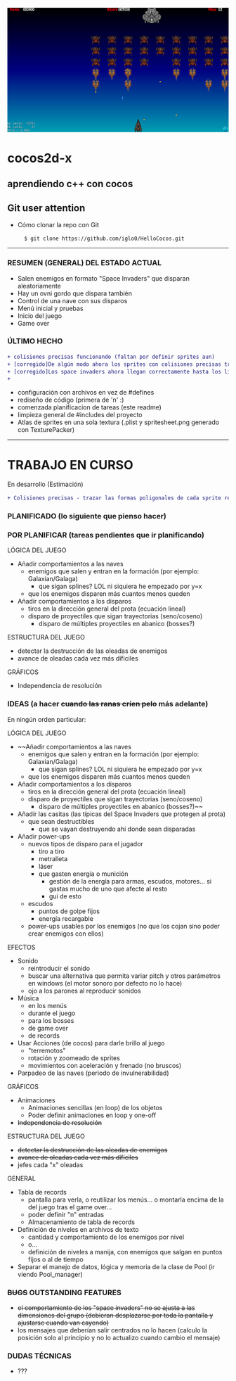 ![nice screenshot!](/Resources/HelloCocos.jpg)
<!--img src="http://www.cocos2d-x.org/attachments/801/cocos2dx_portrait.png" width=100-->

<!-- colores
```diff
+ esto sale en verde
-  y esto en rojo
```

tabla col | col
-- | --
fila | fila
-->

# cocos2d-x
## aprendiendo c++ con cocos

Git user attention
-------------------

* Cómo clonar la repo con Git

        $ git clone https://github.com/iglo0/HelloCocos.git

---

### RESUMEN (GENERAL) DEL ESTADO ACTUAL

- Salen enemigos en formato "Space Invaders" que disparan aleatoriamente
- Hay un ovni gordo que dispara también
- Control de una nave con sus disparos
- Menú inicial y pruebas
- Inicio del juego
- Game over

### ÚLTIMO HECHO

```diff
+ colisiones precisas funcionando (faltan por definir sprites aun)
+ [corregido]De algún modo ahora los sprites con colisiones precisas trabajan con coordenadas distintas, ahora el 0,0 no está en el centro.
+ [corregido]Los space invaders ahora llegan correctamente hasta los límites de la pantalla aunque haya destruido los de las esquinas
+ 
```
- configuración con archivos en vez de #defines
- rediseño de código (primera de 'n' :)
- comenzada planificacion de tareas (este readme)
- limpieza general de #includes del proyecto
- Atlas de sprites en una sola textura (.plist y spritesheet.png generado con TexturePacker)

----
# TRABAJO EN CURSO
En desarrollo (Estimación)
```diff
+ Colisiones precisas - trazar las formas poligonales de cada sprite relevante. Faltan por definir el resto de los sprites (solo algunos están)
```

### PLANIFICADO (lo siguiente que pienso hacer)



### POR PLANIFICAR (tareas pendientes que ir planificando)
LÓGICA DEL JUEGO
- Añadir comportamientos a las naves
	- enemigos que salen y entran en la formación (por ejemplo: Galaxian/Galaga)
		- que sigan splines? LOL ni siquiera he empezado por y=x
	- que los enemigos disparen más cuantos menos queden
- Añadir comportamientos a los disparos
	- tiros en la dirección general del prota (ecuación lineal)
	- disparo de proyectiles que sigan trayectorias (seno/coseno)
        - disparo de múltiples proyectiles en abanico (bosses?)

ESTRUCTURA DEL JUEGO
- detectar la destrucción de las oleadas de enemigos
- avance de oleadas cada vez más dificiles

GRÁFICOS
- Independencia de resolución

### IDEAS (a hacer ~~cuando las ranas críen pelo~~ más adelante)

En ningún orden particular:

LÓGICA DEL JUEGO
- ~~Añadir comportamientos a las naves
	- enemigos que salen y entran en la formación (por ejemplo: Galaxian/Galaga)
		- que sigan splines? LOL ni siquiera he empezado por y=x
	- que los enemigos disparen más cuantos menos queden
- Añadir comportamientos a los disparos
	- tiros en la dirección general del prota (ecuación lineal)
	- disparo de proyectiles que sigan trayectorias (seno/coseno)
        - disparo de múltiples proyectiles en abanico (bosses?)~~
- Añadir las casitas (las típicas del Space Invaders que protegen al prota)
	- que sean destructibles
		- que se vayan destruyendo ahí donde sean disparadas
- Añadir power-ups
	- nuevos tipos de disparo para el jugador
		- tiro a tiro
		- metralleta
		- láser
		- que gasten energía o munición
			- gestión de la energía para armas, escudos, motores... si gastas mucho de uno que afecte al resto
			- gui de esto
	- escudos
		- puntos de golpe fijos
		- energía recargable
	- power-ups usables por los enemigos (no que los cojan sino poder crear enemigos con ellos)

EFECTOS
- Sonido
	- reintroducir el sonido
	- buscar una alternativa que permita variar pitch y otros parámetros en windows (el motor sonoro por defecto no lo hace)
	- ojo a los parones al reproducir sonidos
- Música
	- en los menús
	- durante el juego
	- para los bosses
	- de game over
	- de records
- Usar Acciones (de cocos) para darle brillo al juego
	- "terremotos"
	- rotación y zoomeado de sprites
	- movimientos con aceleración y frenado (no bruscos)
- Parpadeo de las naves (periodo de invulnerabilidad)

GRÁFICOS
- Animaciones
	- Animaciones sencillas (en loop) de los objetos
	- Poder definir animaciones en loop y one-off
- ~~Independencia de resolución~~

ESTRUCTURA DEL JUEGO
- ~~detectar la destrucción de las oleadas de enemigos~~
- ~~avance de oleadas cada vez más dificiles~~
- jefes cada "x" oleadas

GENERAL
- Tabla de records
	- pantalla para verla, o reutilizar los menús... o montarla encima de la del juego tras el game over...
	- poder definir "n" entradas
	- Almacenamiento de tabla de records
- Definición de niveles en archivos de texto
	- cantidad y comportamiento de los enemigos por nivel
	- o...
	- definición de niveles a manija, con enemigos que salgan en puntos fijos o al de tiempo
- Separar el manejo de datos, lógica y memoria de la clase de Pool (ir viendo Pool_manager)	

### ~~BUGS~~ OUTSTANDING FEATURES
- ~~el comportamiento de los "space invaders" no se ajusta a las dimensiones del grupo (debieran desplazarse por toda la pantalla y ajustarse cuando van cayendo)~~
- los mensajes que deberían salir centrados no lo hacen (calculo la posición solo al principio y no lo actualizo cuando cambio el mensaje)

### DUDAS TÉCNICAS

- ???
